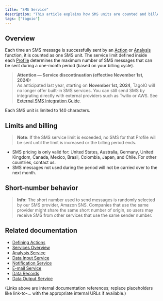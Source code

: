 ```yaml
---
title: "SMS Service"
description: "This article explains how SMS units are counted and billed in TagoIO, outlines limits and country coverage, and provides important notices about service discontinuation and short-number behavior."
tags: ["tagoio"]
---
```


## Overview
Each time an SMS message is successfully sent by an [Action](../actions/actions) or [Analysis](../analysis/analysis-overview) function, it is counted as one SMS unit. The service limit defined inside each [Profile](../account/profiles) determines the maximum number of SMS messages that can be sent during a one-month period (based on your billing cycle).

> **Attention — Service discontinuation (effective November 1st, 2024):**  
> As anticipated last year, starting on **November 1st, 2024**, TagoIO will no longer offer built-in SMS services. You can still send SMS by integrating directly with external providers such as Twilio or AWS. See [External SMS Integration Guide](https://docs.tago.io/api/external-integrations/sms).

Each SMS unit is limited to 140 characters.

## Limits and billing
> **Note:** If the SMS service limit is exceeded, no SMS for that Profile will be sent until the limit is increased or the billing period ends.

- SMS pricing is only valid for: United States, Australia, Germany, United Kingdom, Canada, Mexico, Brasil, Colombia, Japan, and Chile. For other countries, contact us.
- SMS messages not used during the period will not be carried over to the next month.

## Short-number behavior
> **Info:** The short number used to send messages is randomly selected by our SMS provider, Amazon SNS. Companies that use the same provider might share the same short number of origin, so users may receive SMS from other services that use the same sender number.

## Related documentation
- [Defining Actions](../actions/actions)
- [Services Overview](../services/services-overview)
- [Analysis Service](../services/analysis-service)
- [Data Input Service](../services/data-input-service)
- [Notification Service](../services/notification-service)
- [E-mail Service](../services/e-mail-service)
- [Data Records](../services/data-records-service)
- [Data Output Service](../services/data-output-service)

(Links above are internal documentation references; replace placeholders like link-to-... with the appropriate internal URLs if available.)